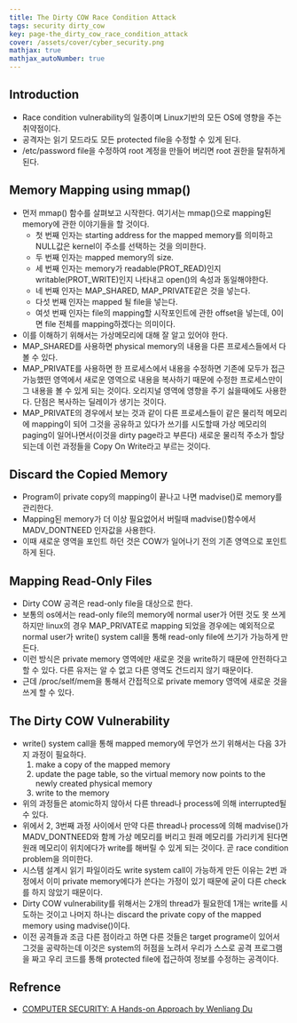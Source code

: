 ```yaml
---
title: The Dirty COW Race Condition Attack
tags: security dirty_cow
key: page-the_dirty_cow_race_condition_attack
cover: /assets/cover/cyber_security.png
mathjax: true
mathjax_autoNumber: true
---
```


## Introduction
* Race condition vulnerability의 일종이며 Linux기반의 모든 OS에 영향을 주는 취약점이다.
* 공격자는 읽기 모드라도 모든 protected file을 수정할 수 있게 된다.
* /etc/password file을 수정하여 root 계정을 만들어 버리면 root 권한을 탈취하게 된다.

## Memory Mapping using mmap()
* 먼저 mmap() 함수를 살펴보고 시작한다. 여기서는 mmap()으로 mapping된 memory에 관한 이야기들을 할 것이다.
    * 첫 번째 인자는 starting address for the mapped memory를 의미하고 NULL값은 kernel이 주소를 선택하는 것을 의미한다.
    * 두 번째 인자는 mapped memory의 size.
    * 세 번째 인자는 memory가 readable(PROT_READ)인지 writable(PROT_WRITE)인지 나타내고 open()의 속성과 동일해야한다.
    * 네 번째 인자는 MAP_SHARED, MAP_PRIVATE같은 것을 넣는다.
    * 다섯 번째 인자는 mapped 될 file을 넣는다.
    * 여섯 번째 인자는 file의 mapping할 시작포인트에 관한 offset을 넣는데, 0이면 file 전체를 mapping하겠다는 의미이다. 
* 이를 이해하기 위해서는 가상메모리에 대해 잘 알고 있어야 한다.
* MAP_SHARED를 사용하면 physical memory의 내용을 다른 프로세스들에서 다 볼 수 있다.
* MAP_PRIVATE를 사용하면 한 프로세스에서 내용을 수정하면 기존에 모두가 접근 가능했떤 영역에서 새로운 영역으로 내용을 복사하기 때문에 수정한 프로세스만이 그 내용을 볼 수 있게 되는 것이다. 오리지널 영역에 영향을 주기 싫을때에도 사용한다. 단점은 복사하는 딜레이가 생기는 것이다.
* MAP_PRIVATE의 경우에서 보는 것과 같이 다른 프로세스들이 같은 물리적 메모리에 mapping이 되어 그것을 공유하고 있다가 쓰기를 시도할때 가상 메모리의 paging이 일어나면서(이것을 dirty page라고 부른다) 새로운 물리적 주소가 할당되는데 이런 과정들을 Copy On Write라고 부르는 것이다.

## Discard the Copied Memory
* Program이 private copy의 mapping이 끝나고 나면 madvise()로 memory를 관리한다.
* Mapping된 memory가 더 이상 필요없어서 버릴때 madvise()함수에서 MADV_DONTNEED 인자값을 사용한다.
* 이때 새로운 영역을 포인트 하던 것은 COW가 일어나기 전의 기존 영역으로 포인트하게 된다.

## Mapping Read-Only Files
* Dirty COW 공격은 read-only file을 대상으로 한다.
* 보통의 os에서는 read-only file의 memory에 normal user가 어떤 것도 못 쓰게 하지만 linux의 경우 MAP_PRIVATE로 mapping 되었을 경우에는 예외적으로 normal user가 write() system call을 통해 read-only file에 쓰기가 가능하게 만든다.
* 이런 방식은 private memory 영역에만 새로운 것을 write하기 때문에 안전하다고 할 수 있다. 다른 유저는 알 수 없고 다른 영역도 건드리지 않기 때문이다.
* 근데 /proc/self/mem을 통해서 간접적으로 private memory 영역에 새로운 것을 쓰게 할 수 있다.

## The Dirty COW Vulnerability
* write() system call을 통해 mapped memory에 무언가 쓰기 위해서는 다음 3가지 과정이 필요하다.
    1. make a copy of the mapped memory
    1. update the page table, so the virtual memory now points to the newly created physical memory
    1. write to the memory
* 위의 과정들은 atomic하지 않아서 다른 thread나 process에 의해 interrupted될 수 있다.
* 위에서 2, 3번째 과정 사이에서 만약 다른 thread나 process에 의해 madvise()가 MADV_DONTNEED와 함께 가상 메모리를 버리고 원래 메모리를 가리키게 된다면 원래 메모리이 위치에다가 write를 해버릴 수 있게 되는 것이다. 곧 race condition problem을 의미한다.
* 시스템 설계시 읽기 파일이라도 write system call이 가능하게 만든 이유는 2번 과정에서 이미 private memory에다가 쓴다는 가정이 있기 때문에 굳이 다른 check를 하지 않았기 때문이다.
* Dirty COW vulnerability를 위해서는 2개의 thread가 필요한데 1개는 write를 시도하는 것이고 나머지 하나는 discard the private copy of the mapped memory using madvise()이다.
* 이전 공격들과 조금 다른 점이라고 하면 다른 것들은 target programe이 있어서 그것을 공략하는데 이것은 system의 허점을 노려서 우리가 스스로 공격 프로그램을 짜고 우리 코드를 통해 protected file에 접근하여 정보를 수정하는 공격이다.

## Refrence

* [COMPUTER SECURITY: A Hands-on Approach by Wenliang Du](https://www.amazon.com/Computer-Security-Hands-Approach-Wenliang/dp/154836794X)